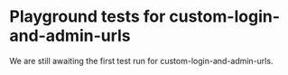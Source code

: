 # Playground tests for custom-login-and-admin-urls
We are still awaiting the first test run for custom-login-and-admin-urls.
